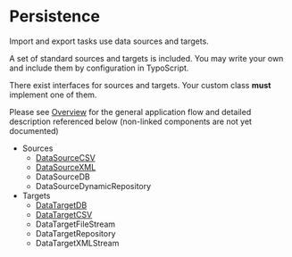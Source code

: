 Persistence
===========

Import and export tasks use data sources and targets.

A set of standard sources and targets is included. You may write your own and include them by configuration in TypoScript.

There exist interfaces for sources and targets. Your custom class **must** implement one of them.

Please see [Overview](./OVERVIEW.md) for the general application flow and detailed description referenced below (non-linked components are not yet documented)
* Sources
    * [DataSourceCSV](./Persistence/DataSourceCSV.md)
    * [DataSourceXML](./Persistence/DataSourceXML.md)
    * DataSourceDB
    * DataSourceDynamicRepository
* Targets
    * [DataTargetDB](./Persistence/DataTargetDB.md)
    * [DataTargetCSV](./Persistence/DataTargetCSV.md)
    * DataTargetFileStream
    * DataTargetRepository
    * DataTargetXMLStream
